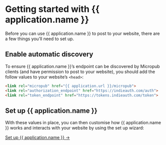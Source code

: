 # Getting started with {{ application.name }}

Before you can use {{ application.name }} to post to your website, there are a few things you’ll need to set up.

## Enable automatic discovery

To ensure {{ application.name }}’s endpoint can be discovered by Micropub clients (and have permission to post to your website), you should add the follow values to your website’s `<head>`:

```html
<link rel="micropub" href="{{ application.url }}/micropub">
<link rel="authorization_endpoint" href="https://indieauth.com/auth">
<link rel="token_endpoint" href="https://tokens.indieauth.com/token">
```

## Set up {{ application.name }}

With these values in place, you can then customise how {{ application.name }} works and interacts with your website by using the set up wizard:

[Set up {{ application.name }} →](/settings)
